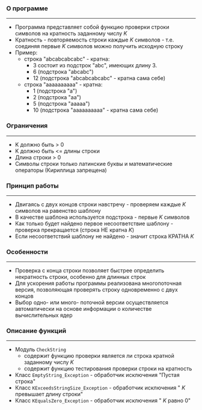 ### О программе
---
- Программа представляет собой функцию проверки строки символов на кратность заданному числу $K$
- Кратность - повторяемость строки каждые $K$ символов - т.е. соединяя первые $K$ символов можно получить исходную строку
- Пример:	
	- строка "abcabcabcabc" - кратна:
		- 3 состоит из подстрок "abc", имеющих длину 3.
		- 6 (подстрока "abcabc")
		- 12 (подстрока "abcabcabcabc" - кратна сама себе)
	- строка "aaaaaaaaaa" - кратна:
		- 1 (подстрока "a")
		- 2 (подстрока "aa")
		- 5 (подстрока "aaaaa")
		- 10 (подстрока "aaaaaaaaaa" - кратна сама себе)


### Ограничения
---
- K должно быть > 0
- K должно быть <= длины строки
- Длина строки > 0
- Символы строки только латинские буквы и математические операторы (Кириллица запрещена)


### Принцип работы
---
- Двигаясь с двух концов строки навстречу - проверяем каждые $K$ символов на равенство шаблону
- В качестве шаблона используется подстрока - первые $K$ символов
- Как только будет найдено первое несоответствие шаблону - проверка прекращается (строка НЕ кратна $K$)
- Если несоответствий шаблону не найдено - значит строка КРАТНА $K$


### Особенности
---
- Проверка с конца строки позволяет быстрее определить некратность строки, особенно для длинных строк
- Для ускорения работы программы реализована многопоточная версия, позволяющая проверять строку одновременно с двух концов
- Выбор одно- или много- поточной версии осуществляется автоматически на основе информации о количестве вычислительных ядер 


### Описание функций
---
- Модуль `CheckString`
	- содержит функцию проверки является ли строка кратной заданному числу $K$
	- содержит функцию тестирования проверки строки на кратность
- Класс `EmptyString_Exception` - обработчик исключения "Пустая строка"
- Класс `KExceedsStringSize_Exception` - обработчик исключения " $K$ превышает длину строки"
- Класс `KEqualsZero_Exception` - обработчик исключения " $K$ равно 0"
